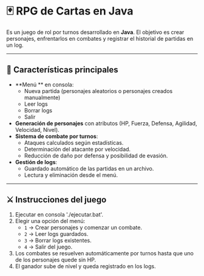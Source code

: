 # 🃏 RPG de Cartas en Java

Es un juego de rol por turnos desarrollado en **Java**. 
El objetivo es crear personajes, enfrentarlos en combates y registrar el historial de partidas en un log.  

---

## 📜 Características principales
- **Menú ** en consola:
  - Nueva partida (personajes aleatorios o personajes creados manualmente)
  - Leer logs
  - Borrar logs
  - Salir
- **Generación de personajes** con atributos (HP, Fuerza, Defensa, Agilidad, Velocidad, Nivel).
- **Sistema de combate por turnos**:
  - Ataques calculados según estadísticas.
  - Determinación del atacante por velocidad.
  - Reducción de daño por defensa y posibilidad de evasión.
- **Gestión de logs**:
  - Guardado automático de las partidas en un archivo.
  - Lectura y eliminación desde el menú.

---

## ⚔️ Instrucciones del juego
1. Ejecutar en consola './ejecutar.bat'.
2. Elegir una opción del menú:
   - `1` → Crear personajes y comenzar un combate.
   - `2` → Leer logs guardados.
   - `3` → Borrar logs existentes.
   - `4` → Salir del juego.
3. Los combates se resuelven automáticamente por turnos hasta que uno de los personajes quede sin HP.
4. El ganador sube de nivel y queda registrado en los logs.

